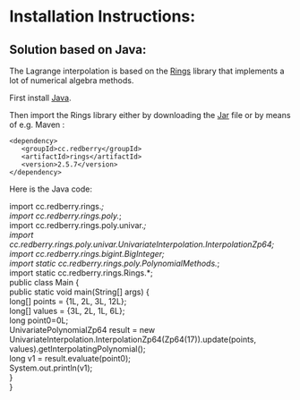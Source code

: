 <h1> Installation Instructions: </h1>

<h2> Solution based on Java: </h2>

The Lagrange interpolation is based on the [Rings](https://rings.readthedocs.io/en/latest/guide.html) library that implements a lot of numerical algebra methods.

First install [Java](https://www.oracle.com/java/technologies/downloads/).

Then import the Rings library either by downloading the [Jar](https://jar-download.com/artifacts/cc.redberry/rings/2.5.7) file or by means of e.g. Maven :

``` <dependency> ``` <br>
```    <groupId>cc.redberry</groupId> ``` <br>
```    <artifactId>rings</artifactId> ``` <br>
```    <version>2.5.7</version> ``` <br>
``` </dependency> ``` <br>


Here is the Java code:

import cc.redberry.rings.*; <br>
import cc.redberry.rings.poly.*; <br>
import cc.redberry.rings.poly.univar.*; <br>
import cc.redberry.rings.poly.univar.UnivariateInterpolation.InterpolationZp64; <br>
import cc.redberry.rings.bigint.BigInteger; <br>
import static cc.redberry.rings.poly.PolynomialMethods.*; <br>
import static cc.redberry.rings.Rings.*; <br>
public class Main { <br>
	public static void main(String[] args) { <br>
		long[] points = {1L, 2L, 3L, 12L}; <br>
		long[] values = {3L, 2L, 1L, 6L};  <br>
		long point0=0L; <br>
		UnivariatePolynomialZp64 result = new UnivariateInterpolation.InterpolationZp64(Zp64(17)).update(points, values).getInterpolatingPolynomial(); <br>
		long v1 = result.evaluate(point0);<br>
		System.out.println(v1);<br>
	} <br>
} <br>


 


